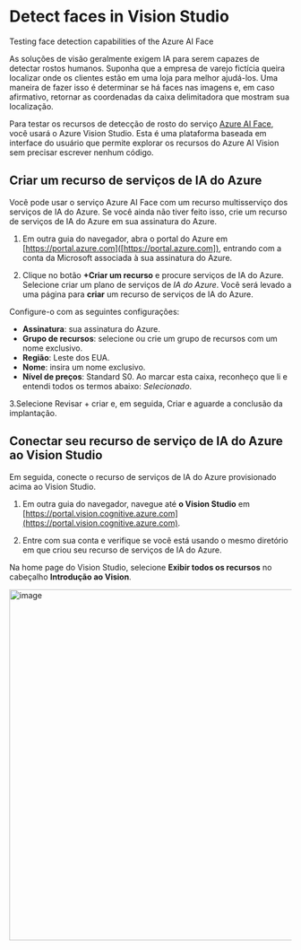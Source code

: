# Detect faces in Vision Studio
Testing face detection capabilities of the Azure AI Face

As soluções de visão geralmente exigem IA para serem capazes de detectar rostos humanos. Suponha que a empresa de varejo fictícia queira localizar onde os clientes estão em uma loja para melhor ajudá-los. Uma maneira de fazer isso é determinar se há faces nas imagens e, em caso afirmativo, retornar as coordenadas da caixa delimitadora que mostram sua localização.

Para testar os recursos de detecção de rosto do serviço [Azure AI Face](https://portal.vision.cognitive.azure.com/), você usará o Azure Vision Studio. Esta é uma plataforma baseada em interface do usuário que permite explorar os recursos do Azure AI Vision sem precisar escrever nenhum código.

## Criar um recurso de serviços de IA do Azure
Você pode usar o serviço Azure AI Face com um recurso multisserviço dos serviços de IA do Azure. Se você ainda não tiver feito isso, crie um recurso de serviços de IA do Azure em sua assinatura do Azure.

1. Em outra guia do navegador, abra o portal do Azure em [https://portal.azure.com]([https://portal.azure.com]), entrando com a conta da Microsoft associada à sua assinatura do Azure.

2. Clique no botão **+Criar um recurso** e procure serviços de IA do Azure.
Selecione criar um plano de serviços de _IA do Azure_. Você será levado a uma página para **criar** um recurso de serviços de IA do Azure.

Configure-o com as seguintes configurações:

* **Assinatura**: sua assinatura do Azure.
* **Grupo de recursos**: selecione ou crie um grupo de recursos com um nome exclusivo.
* **Região**: Leste dos EUA.
* **Nome**: insira um nome exclusivo.
* **Nível de preços**: Standard S0.
Ao marcar esta caixa, reconheço que li e entendi todos os termos abaixo: _Selecionado_.

3.Selecione Revisar + criar e, em seguida, Criar e aguarde a conclusão da implantação.

## Conectar seu recurso de serviço de IA do Azure ao Vision Studio

Em seguida, conecte o recurso de serviços de IA do Azure provisionado acima ao Vision Studio.

1. Em outra guia do navegador, navegue até **o Vision Studio** em [https://portal.vision.cognitive.azure.com](https://portal.vision.cognitive.azure.com).

2. Entre com sua conta e verifique se você está usando o mesmo diretório em que criou seu recurso de serviços de IA do Azure.

Na home page do Vision Studio, selecione **Exibir todos os recursos** no cabeçalho **Introdução ao Vision**.

<img width="626" alt="image" src="https://github.com/jacquelinepalumbo/Azure_Detect-Faces/assets/119548193/5bb0961c-9003-4e29-872e-b7aae15e4fb5">
